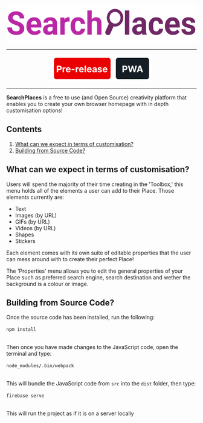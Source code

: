 <p align="center"><img height="100" src="/dist/your-place/media/branding/fullLogo.svg"></p>
<hr>
<p align="center"><a target="_blank" href="https://github.com/dwpery/SearchPlaces/releases"><img src="/dist/your-place/media/branding/PreReleaseIcon.svg"></a><a target="_blank" href="https://searchplaces.web.app/"><img src="/dist/your-place/media/branding/PWAicon.svg"></a></p>
<hr>
<p><b>SearchPlaces</b> is a free to use (and Open Source) creativity platform that enables you to create your own browser homepage with in depth customisation options!</p>
<h2>Contents</h2>
<ol>
<li><a href="#1">What can we expect in terms of customisation?</a></li>
<li><a href="#2">Building from Source Code?</a></li>
</ol>
<h2 id="1">What can we expect in terms of customisation?</h2>
<p>Users will spend the majority of their time creating in the 'Toolbox,' this menu holds all of the elements a user can add to their Place. Those elements currently are:</p>
<ul>
<li>Text</li>
<li>Images (by URL)</li>
<li>GIFs (by URL)</li>
<li>Videos (by URL)</li>
<li>Shapes</li>
<li>Stickers</li>
</ul>
<p>Each element comes with its own suite of editable properties that the user can mess around with to create their perfect Place!</p>
<p>The 'Properties' menu allows you to edit the general properties of your Place such as preferred search engine, search destination and wether the background is a colour or image. </p>
<h2 id="2">Building from Source Code?</h2>
<p>Once the source code has been installed, run the following:</p>
<code>npm install</code>
<p><br>Then once you have made changes to the JavaScript code, open the terminal and type:</p>
<code>node_modules/.bin/webpack</code>
<p><br>This will bundle the JavaScript code from <code>src</code> into the <code>dist</code> folder, then type:</p>
<code>firebase serve</code>
<p><br>This will run the project as if it is on a server locally</p>